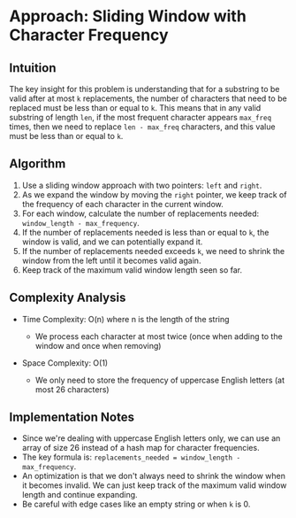 # Approach: Sliding Window with Character Frequency

## Intuition
The key insight for this problem is understanding that for a substring to be valid after at most `k` replacements, the number of characters that need to be replaced must be less than or equal to `k`. This means that in any valid substring of length `len`, if the most frequent character appears `max_freq` times, then we need to replace `len - max_freq` characters, and this value must be less than or equal to `k`.

## Algorithm
1. Use a sliding window approach with two pointers: `left` and `right`.
2. As we expand the window by moving the `right` pointer, we keep track of the frequency of each character in the current window.
3. For each window, calculate the number of replacements needed: `window_length - max_frequency`.
4. If the number of replacements needed is less than or equal to `k`, the window is valid, and we can potentially expand it.
5. If the number of replacements needed exceeds `k`, we need to shrink the window from the left until it becomes valid again.
6. Keep track of the maximum valid window length seen so far.

## Complexity Analysis
- Time Complexity: O(n) where n is the length of the string
  - We process each character at most twice (once when adding to the window and once when removing)
  
- Space Complexity: O(1)
  - We only need to store the frequency of uppercase English letters (at most 26 characters)

## Implementation Notes
- Since we're dealing with uppercase English letters only, we can use an array of size 26 instead of a hash map for character frequencies.
- The key formula is: `replacements_needed = window_length - max_frequency`.
- An optimization is that we don't always need to shrink the window when it becomes invalid. We can just keep track of the maximum valid window length and continue expanding.
- Be careful with edge cases like an empty string or when `k` is 0.
